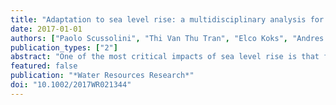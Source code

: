 ```yaml
---
title: "Adaptation to sea level rise: a multidisciplinary analysis for Ho Chi Minh City, Vietnam"
date: 2017-01-01
authors: ["Paolo Scussolini", "Thi Van Thu Tran", "Elco Koks", "Andres Diaz-Loaiza", "Phi Long Ho", "Ralph Lasage"]
publication_types: ["2"]
abstract: "One of the most critical impacts of sea level rise is that flooding suffered by ever larger settlements in tropical deltas will increase. Here we look at Ho Chi Minh City, Vietnam, and quantify the threats that coastal floods pose to safety and to the economy. For this, we produce flood maps through hydrodynamic modeling and, by combining these with data sets of exposure and vulnerability, we estimate two indicators of risk: the damage to assets and the number of potential casualties. We simulate current and future (2050 and 2100) flood risk using IPCC scenarios of sea level rise and socioeconomic change. We find that annual damage may grow by more than 1 order of magnitude, and potential casualties may grow 5–20-fold until the end of the century, in the absence of adaptation. Impacts depend strongly on the climate and socioeconomic scenarios considered. Next, we simulate the implementation of adaptation measures and calculate their effectiveness in reducing impacts. We find that a ring dike would protect the inner city but increase risk in more rural districts, whereas elevating areas at risk and dryproofing buildings will reduce impacts to the city as a whole. Most measures perform well from an economic standpoint. Combinations of measures seem to be the optimal solution and may address potential equity conflicts. Based on our results, we design possible adaptation pathways for Ho Chi Minh City for the coming decades; these can inform policy-making and strategic thinking."
featured: false
publication: "*Water Resources Research*"
doi: "10.1002/2017WR021344"
---
```


